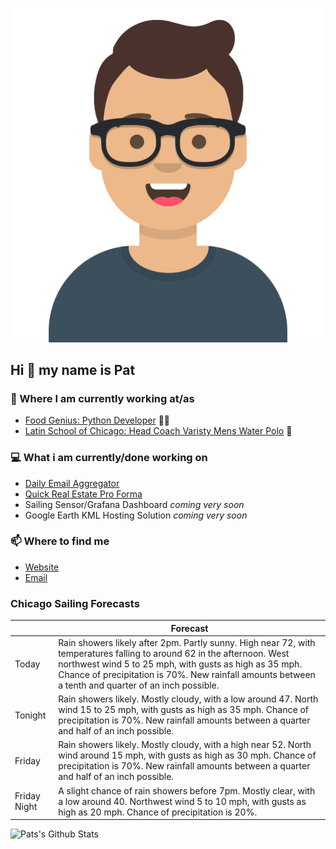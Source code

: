 [![Social banner for p-j-falconer](https://raw.githubusercontent.com/P-J-FALCONER/P-J-FALCONER/master/assets/avataaars.svg)](https://patfalconer.com/)
## Hi :wave: my name is Pat

### 💼 Where I am currently working at/as
- [Food Genius: Python Developer](https://getfoodgenius.com/) 🍔🐍
- [Latin School of Chicago: Head Coach Varisty Mens Water Polo](https://www.latinschool.org/) 🤽


### 💻 What i am currently/done working on
 - [Daily Email Aggregator](https://github.com/P-J-FALCONER/dott_daily_mail)
 - [Quick Real Estate Pro Forma](https://github.com/P-J-FALCONER/henry)
 - Sailing Sensor/Grafana Dashboard *coming very soon*
 - Google Earth KML Hosting Solution *coming very soon*

### 📫 Where to find me
 - [Website](https://patfalconer.com/)
 - [Email](mailto:patrick.j.falconer@gmail.com)


### Chicago Sailing Forecasts
|   | Forecast  |
|---|---|
| Today | Rain showers likely after 2pm. Partly sunny. High near 72, with temperatures falling to around 62 in the afternoon. West northwest wind 5 to 25 mph, with gusts as high as 35 mph. Chance of precipitation is 70%. New rainfall amounts between a tenth and quarter of an inch possible. |
| Tonight | Rain showers likely. Mostly cloudy, with a low around 47. North wind 15 to 25 mph, with gusts as high as 35 mph. Chance of precipitation is 70%. New rainfall amounts between a quarter and half of an inch possible. |
| Friday | Rain showers likely. Mostly cloudy, with a high near 52. North wind around 15 mph, with gusts as high as 30 mph. Chance of precipitation is 70%. New rainfall amounts between a quarter and half of an inch possible. |
| Friday Night | A slight chance of rain showers before 7pm. Mostly clear, with a low around 40. Northwest wind 5 to 10 mph, with gusts as high as 20 mph. Chance of precipitation is 20%. |

![Pats's Github Stats](https://github-readme-stats.vercel.app/api?username=p-j-falconer&show_icons=true&theme=radical)
